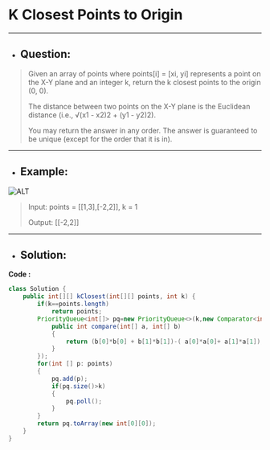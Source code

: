 # K Closest Points to Origin
--- 
- ## Question:
> Given an array of points where points[i] = [xi, yi] represents a point on the X-Y plane and an integer k, return the k closest points to the origin (0, 0).
> 
> The distance between two points on the X-Y plane is the Euclidean distance (i.e., √(x1 - x2)2 + (y1 - y2)2).
> 
> You may return the answer in any order. The answer is guaranteed to be unique (except for the order that it is in).
---
- ## Example:
![ALT](https://assets.leetcode.com/uploads/2021/03/03/closestplane1.jpg)
> Input: points = [[1,3],[-2,2]], k = 1
> 
> Output: [[-2,2]]
---
- ## Solution:
**Code :**
```java
class Solution {
    public int[][] kClosest(int[][] points, int k) {
        if(k==points.length)
            return points;
        PriorityQueue<int[]> pq=new PriorityQueue<>(k,new Comparator<int[]>(){
            public int compare(int[] a, int[] b)
            {
                return (b[0]*b[0] + b[1]*b[1])-( a[0]*a[0]+ a[1]*a[1]);
            }
        });
        for(int [] p: points)
        {
            pq.add(p);
            if(pq.size()>k)
            {
                pq.poll();
            }
        }
        return pq.toArray(new int[0][0]);
    }
}
